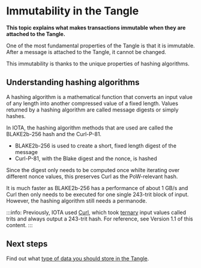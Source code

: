 # Immutability in the Tangle

**This topic explains what makes transactions immutable when they are attached to the Tangle.**

One of the most fundamental properties of the Tangle is that it is immutable. After a message is attached to the Tangle, it cannot be changed.

This immutability is thanks to the unique properties of hashing algorithms.

## Understanding hashing algorithms

A hashing algorithm is a mathematical function that converts an input value of any length into another compressed value of a fixed length. Values returned by a hashing algorithm are called message digests or simply hashes.

In IOTA, the hashing algorithm methods that are used are called the BLAKE2b-256 hash and the Curl-P-81.

- BLAKE2b-256 is used to create a short, fixed length digest of the message
- Curl-P-81, with the Blake digest and the nonce, is hashed

Since the digest only needs to be computed once whilte iterating over different nonce values, this preserves Curl as the PoW-relevant hash.

It is much faster as BLAKE2b-256 has a performance of about 1 GB/s and Curl then only needs to be executed for one single 243-trit block of input. However, the hashing algorithm still needs a permanode.

:::info:
Previously, IOTA used [Curl](../references/glossary.md#Curl), which took [ternary](../the-tangle/ternary.md) input values called trits and always output a 243-trit hash. For reference, see Version 1.1 of this content.
:::

## Next steps

Find out what [type of data you should store in the Tangle](../the-tangle/storing-data.md).